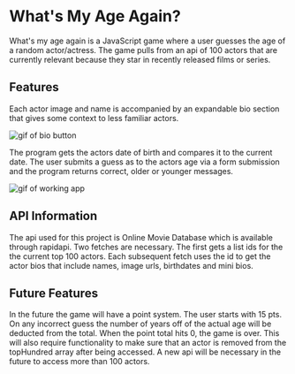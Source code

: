# What's My Age Again?

What's my age again is a JavaScript game where a user guesses the age of a random actor/actress. 
The game pulls from an api of 100 actors that are currently relevant because they star in recently released films or series.


## Features

Each actor image and name is accompanied by an expandable bio section that gives some context to less familiar actors. 

![gif of bio button](https://media.giphy.com/media/l6bWmwLp2ZydJ16Sja/giphy.gif)

The program gets the actors date of birth and compares it to the current date.
The user submits a guess as to the actors age via a form submission and the program returns correct, older or younger messages.

![gif of working app](https://media.giphy.com/media/2foJGpmOcIlcsAH5x9/giphy.gif)

## API Information

The api used for this project is Online Movie Database which is available through rapidapi. Two fetches are necessary. The first gets a list ids for the the current top 100 actors. Each subsequent fetch uses the id to get the actor bios that include names, image urls, birthdates and mini bios. 

## Future Features

In the future the game will have a point system. The user starts with 15 pts. On any incorrect guess the number of years off of the actual age will be deducted from the total. When the point total hits 0, the game is over. This will also require functionality to make sure that an actor is removed from the topHundred array after being accessed. A new api will be necessary in the future to access more than 100 actors. 